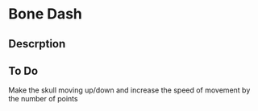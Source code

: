 <h1> Bone Dash</h1>

<h2>Descrption</h2>
<p></p>

<h2>To Do</h2>
<p> Make the skull moving up/down and increase the speed of movement by the number of points </p>


